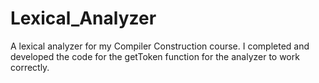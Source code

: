 # Lexical_Analyzer
A lexical analyzer for my Compiler Construction course. I completed and developed the code for the getToken function for the analyzer to work correctly.

